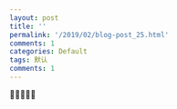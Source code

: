 ```yaml
---
layout: post
title: ''
permalink: '/2019/02/blog-post_25.html'
comments: 1
categories: Default
tags: 默认
comments: 1
---
```

🌚🌚🌚🌚🌚